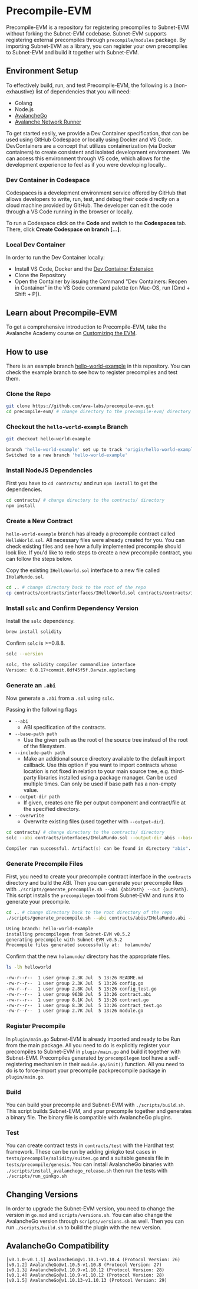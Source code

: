 # Precompile-EVM

Precompile-EVM is a repository for registering precompiles to Subnet-EVM without forking the Subnet-EVM codebase. Subnet-EVM supports registering external precompiles through `precompile/modules` package. By importing Subnet-EVM as a library, you can register your own precompiles to Subnet-EVM and build it together with Subnet-EVM.

## Environment Setup

To effectively build, run, and test Precompile-EVM, the following is a (non-exhaustive) list of dependencies that you will need:

- Golang
- Node.js
- [AvalancheGo](https://github.com/ava-labs/avalanchego)
- [Avalanche Network Runner](https://github.com/ava-labs/avalanche-network-runner)

To get started easily, we provide a Dev Container specification, that can be used using GitHub Codespace or locally using Docker and VS Code. DevContainers are a concept that utilizes containerization (via Docker containers) to create consistent and isolated development environment. We can access this environment through VS code, which allows for the development experience to feel as if you were developing locally..

### Dev Container in Codespace

Codespaces is a development environment service offered by GitHub that allows developers to write, run, test, and debug their code directly on a cloud machine provided by GitHub. The developer can edit the code through a VS Code running in the browser or locally.

To run a Codespace click on the **Code** and switch to the **Codespaces** tab. There, click **Create Codespace on branch [...]**.

### Local Dev Container

In order to run the Dev Container locally:

- Install VS Code, Docker and the [Dev Container Extension](https://marketplace.visualstudio.com/items?itemName=ms-vscode-remote.remote-containers)
- Clone the Repository
- Open the Container by issuing the Command "Dev Containers: Reopen in Container" in the VS Code command palette (on Mac-OS, run [Cmd + Shift + P]).

## Learn about Precompile-EVM

To get a comprehensive introduction to Precompile-EVM, take the Avalanche Academy course on [Customizing the EVM](https://academy.avax.com/course/customize-evm).

## How to use

There is an example branch [hello-world-example](https://github.com/ava-labs/precompile-evm/tree/hello-world-example) in this repository. You can check the example branch to see how to register precompiles and test them.

### Clone the Repo

```zsh
git clone https://github.com/ava-labs/precompile-evm.git
cd precompile-evm/ # change directory to the precompile-evm/ directory
```

### Checkout the `hello-world-example` Branch

```zsh
git checkout hello-world-example

branch 'hello-world-example' set up to track 'origin/hello-world-example'.
Switched to a new branch 'hello-world-example'
```

### Install NodeJS Dependencies

First you have to `cd contracts/` and run `npm install` to get the dependencies.

```zsh
cd contracts/ # change directory to the contracts/ directory
npm install
```

### Create a New Contract

`hello-world-example` branch has already a precompile contract called `HelloWorld.sol`. All necessary files were already created for you. You can check existing files and see how a fully implemented precompile should look like. If you'd like to redo steps to create a new precompile contract, you can follow the steps below.

Copy the existing `IHelloWorld.sol` interface to a new file called `IHolaMundo.sol`.

```zsh
cd .. # change directory back to the root of the repo
cp contracts/contracts/interfaces/IHelloWorld.sol contracts/contracts/interfaces/IHolaMundo.sol
```

### Install `solc` and Confirm Dependency Version

Install the `solc` dependency.

```zsh
brew install solidity
```

Confirm `solc` is >=0.8.8.

```zsh
solc --version

solc, the solidity compiler commandline interface
Version: 0.8.17+commit.8df45f5f.Darwin.appleclang
```

### Generate an `.abi`

Now generate a `.abi` from a `.sol` using `solc`.

Passing in the following flags

- `--abi`
  - ABI specification of the contracts.
- `--base-path path`
  - Use the given path as the root of the source tree instead of the root of the filesystem.
- `--include-path path`
  - Make an additional source directory available to the default import callback. Use this option if you want to import contracts whose location is not fixed in relation to your main source tree, e.g. third-party libraries installed using a package manager. Can be used multiple times. Can only be used if base path has a non-empty value.
- `--output-dir path`
  - If given, creates one file per output component and contract/file at the specified directory.
- `--overwrite`
  - Overwrite existing files (used together with `--output-dir`).

```zsh
cd contracts/ # change directory to the contracts/ directory
solc --abi contracts/interfaces/IHolaMundo.sol --output-dir abis --base-path . --include-path ./node_modules --overwrite

Compiler run successful. Artifact(s) can be found in directory "abis".
```

### Generate Precompile Files

First, you need to create your precompile contract interface in the `contracts` directory and build the ABI. Then you can generate your precompile files with `./scripts/generate_precompile.sh --abi {abiPath} --out {outPath}`. This script installs the `precompilegen` tool from Subnet-EVM and runs it to generate your precompile.

```zsh
cd .. # change directory back to the root directory of the repo
./scripts/generate_precompile.sh --abi contracts/abis/IHolaMundo.abi --out holamundo/

Using branch: hello-world-example
installing precompilegen from Subnet-EVM v0.5.2
generating precompile with Subnet-EVM v0.5.2
Precompile files generated successfully at:  holamundo/
```

Confirm that the new `holamundo/` directory has the appropriate files.

```zsh
ls -lh helloworld

-rw-r--r--  1 user group 2.3K Jul  5 13:26 README.md
-rw-r--r--  1 user group 2.3K Jul  5 13:26 config.go
-rw-r--r--  1 user group 2.8K Jul  5 13:26 config_test.go
-rw-r--r--  1 user group 963B Jul  5 13:26 contract.abi
-rw-r--r--  1 user group 8.1K Jul  5 13:26 contract.go
-rw-r--r--  1 user group 8.3K Jul  5 13:26 contract_test.go
-rw-r--r--  1 user group 2.7K Jul  5 13:26 module.go
```

### Register Precompile

In `plugin/main.go` Subnet-EVM is already imported and ready to be Run from the main package. All you need to do is explicitly register your precompiles to Subnet-EVM in `plugin/main.go` and build it together with Subnet-EVM. Precompiles generated by `precompilegen` tool have a self-registering mechanism in their `module.go/init()` function. All you need to do is to force-import your precompile packprecompile package in `plugin/main.go`.

### Build

You can build your precompile and Subnet-EVM with `./scripts/build.sh`. This script builds Subnet-EVM, and your precompile together and generates a binary file. The binary file is compatible with AvalancheGo plugins.

### Test

You can create contract tests in `contracts/test` with the Hardhat test framework. These can be run by adding ginkgko test cases in `tests/precompile/solidity/suites.go` and a suitable genesis file in `tests/precompile/genesis`. You can install AvalancheGo binaries with `./scripts/install_avalanchego_release.sh` then run the tests with `./scripts/run_ginkgo.sh`

## Changing Versions

In order to upgrade the Subnet-EVM version, you need to change the version in `go.mod` and `scripts/versions.sh`. You can also change the AvalancheGo version through `scripts/versions.sh` as well. Then you can run `./scripts/build.sh` to build the plugin with the new version.

## AvalancheGo Compatibility

```text
[v0.1.0-v0.1.1] AvalancheGo@v1.10.1-v1.10.4 (Protocol Version: 26)
[v0.1.2] AvalancheGo@v1.10.5-v1.10.8 (Protocol Version: 27)
[v0.1.3] AvalancheGo@v1.10.9-v1.10.12 (Protocol Version: 28)
[v0.1.4] AvalancheGo@v1.10.9-v1.10.12 (Protocol Version: 28)
[v0.1.5] AvalancheGo@v1.10.13-v1.10.13 (Protocol Version: 29)
```
